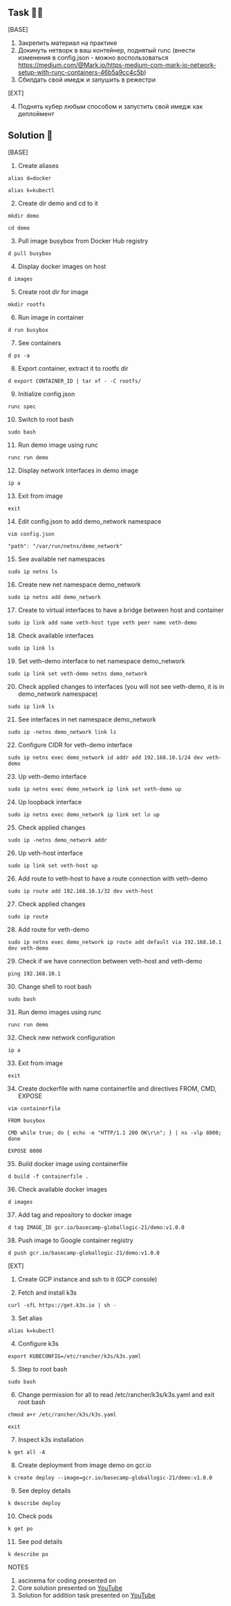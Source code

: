 ## Task :man_technologist:

[BASE]

1. Закрепить материал на практике
2. Докинуть нетворк в ваш контейнер, поднятый runc (внести изменения в config.json - можно воспользоваться https://medium.com/@Mark.io/https-medium-com-mark-io-network-setup-with-runc-containers-46b5a9cc4c5b)
3. Сбилдать свой имедж и запушить в режестри

[EXT]

4. Поднять кубер любым способом и запустить свой имедж как деплоймент

## Solution :monocle_face:

[BASE]
1. Create aliases

`alias d=docker`

`alias k=kubectl`

2. Create dir demo and cd to it

`mkdir demo`

`cd demo`

3. Pull image busybox from Docker Hub registry

`d pull busybox`

4. Display docker images on host

`d images`

5. Create root dir for image

`mkdir rootfs`

6. Run image in container

`d run busybox`

7. See containers

`d ps -a`

8. Export container, extract it to rootfs dir

`d export CONTAINER_ID | tar xf - -C rootfs/`

9. Initialize config.json

`runc spec`

10. Switch to root bash

`sudo bash`

11. Run demo image using runc

`runc run demo`

12. Display network interfaces in demo image

`ip a`

13. Exit from image

`exit`

14. Edit config.json to add demo_network namespace

`vim config.json`

`"path": "/var/run/netns/demo_network"`

15. See available net namespaces

`sudo ip netns ls`

16. Create new net namespace demo_network

`sudo ip netns add demo_network`

17. Create to virtual interfaces to have a bridge between host and container

`sudo ip link add name veth-host type veth peer name veth-demo`

18. Check available interfaces

`sudo ip link ls`

19. Set veth-demo interface to net namespace demo_network

`sudo ip link set veth-demo netns demo_network`

20. Check applied changes to interfaces (you will not see veth-demo, it is in demo_network namespace)

`sudo ip link ls`

21. See interfaces in net namespace demo_network

`sudo ip -netns demo_network link ls`

22. Configure CIDR for veth-demo interface

`sudo ip netns exec demo_network id addr add 192.168.10.1/24 dev veth-demo`

23. Up veth-demo interface

`sudo ip netns exec demo_network ip link set veth-demo up`

24. Up loopback interface

`sudo ip netns exec demo_network ip link set lo up`

25. Check applied changes

`sudo ip -netns demo_network addr`

26. Up veth-host interface

`sudo ip link set veth-host up`

26. Add route to veth-host to have a route connection with veth-demo

`sudo ip route add 192.168.10.1/32 dev veth-host`

27. Check applied changes

`sudo ip route`

28. Add route for veth-demo

`sudo ip netns exec demo_network ip route add default via 192.168.10.1 dev veth-demo`

29. Check if we have connection between veth-host and veth-demo

`ping 192.168.10.1`

30. Change shell to root bash

`sudo bash`

31. Run demo images using runc

`runc run demo`

32. Check new network configuration

`ip a`

33. Exit from image

`exit`

34. Create dockerfile with name containerfile and directives FROM, CMD, EXPOSE

`vim containerfile`

`FROM busybox`

`CMD while true; do { echo -e "HTTP/1.1 200 OK\r\n"; } | ns -vlp 8000; done`

`EXPOSE 8000`

35. Build docker image using containerfile

`d build -f containerfile .`

36. Check available docker images

`d images`

37. Add tag and repository to docker image

`d tag IMAGE_ID gcr.io/basecamp-globallogic-21/demo:v1.0.0`

38. Push image to Google container registry

`d push gcr.io/basecamp-globallogic-21/demo:v1.0.0`

[EXT]

1. Create GCP instance and ssh to it (GCP console)

2. Fetch and install k3s

`curl -sfL https://get.k3s.io | sh -`

3. Set alias

`alias k=kubectl`

4. Configure k3s

`export KUBECONFIG=/etc/rancher/k3s/k3s.yaml`

5. Step to root bash

`sudo bash`

6. Change permission for all to read /etc/rancher/k3s/k3s.yaml and exit root bash

`chmod a+r /etc/rancher/k3s/k3s.yaml`

`exit`

7. Inspect k3s installation

`k get all -A`

8. Create deployment from image demo on gcr.io

`k create deploy --image=gcr.io/basecamp-globallogic-21/demo:v1.0.0`

9. See deploy details

`k describe deploy`

10. Check pods

`k get po`

11. See pod details

`k describe po`


NOTES
1. ascinema for coding presented on
2. Core solution presented on [YouTube](https://youtu.be/1_cRj-NVCSg)
3. Solution for addition task presented on [YouTube](https://youtu.be/PAM0Jw4LN2E) 
